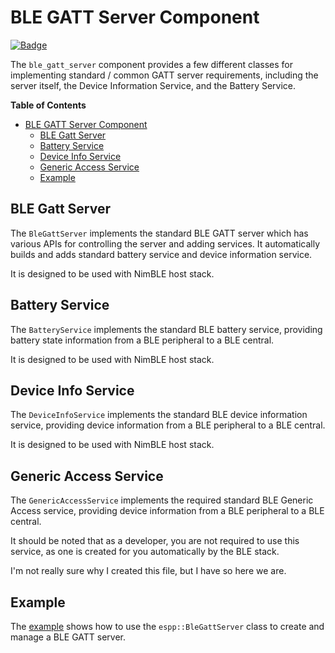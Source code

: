 # BLE GATT Server Component

[![Badge](https://components.espressif.com/components/espp/ble_gatt_server/badge.svg)](https://components.espressif.com/components/espp/ble_gatt_server)

The `ble_gatt_server` component provides a few different classes for
implementing standard / common GATT server requirements, including the server
itself, the Device Information Service, and the Battery Service.

<!-- markdown-toc start - Don't edit this section. Run M-x markdown-toc-refresh-toc -->
**Table of Contents**

- [BLE GATT Server Component](#ble-gatt-server-component)
  - [BLE Gatt Server](#ble-gatt-server)
  - [Battery Service](#battery-service)
  - [Device Info Service ](#device-info-service)
  - [Generic Access Service](#generic-access-service)
  - [Example](#example)

<!-- markdown-toc end -->

## BLE Gatt Server

The `BleGattServer` implements the standard BLE GATT server which has various
APIs for controlling the server and adding services. It automatically builds and
adds standard battery service and device information service.

It is designed to be used with NimBLE host stack.

## Battery Service

The `BatteryService` implements the standard BLE battery service, providing
battery state information from a BLE peripheral to a BLE central.

It is designed to be used with NimBLE host stack.

## Device Info Service 

The `DeviceInfoService` implements the standard BLE device information service,
providing device information from a BLE peripheral to a BLE central.

It is designed to be used with NimBLE host stack.

## Generic Access Service

The `GenericAccessService` implements the required standard BLE Generic Access
service, providing device information from a BLE peripheral to a BLE central.

It should be noted that as a developer, you are not required to use this
service, as one is created for you automatically by the BLE stack.

I'm not really sure why I created this file, but I have so here we are.

## Example

The [example](./example) shows how to use the `espp::BleGattServer` class to
create and manage a BLE GATT server.

